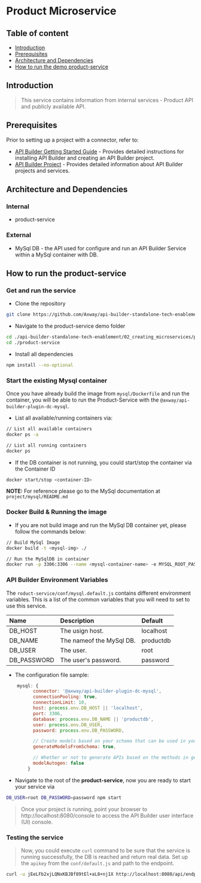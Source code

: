 # Product Microservice

## Table of content
*	[Introduction](#introduction)
*	[Prerequisites](#prerequisites)
* [Architecture and Dependencies](#architecture-and-dependencies)
*	[How to run the demo product-service](#how-to-run-the-demo-product-service)

## Introduction
> This service contains information from internal services - Product API and publicly available API.
 
## Prerequisites
Prior to setting up a project with a connector, refer to:

* [API Builder Getting Started Guide](https://wiki.appcelerator.org/display/AB4/API+Builder+Getting+Started+Guide) - Provides detailed instructions for installing API Builder and creating an API Builder project.
* [API Builder Project](https://wiki.appcelerator.org/display/AB4/API+Builder+Project) - Provides detailed information about API Builder projects and services.

## Architecture and Dependencies

### Internal
- product-service
 
### External
* MySql DB - the API used for configure and run an API Builder Service within a MySql container with DB.

## How to run the product-service 

### Get and run the service
* Clone the repository 
```sh
git clone https://github.com/Axway/api-builder-standalone-tech-enablement.git
```

* Navigate to the product-service demo folder
```sh
cd ./api-builder-standalone-tech-enablement/02_creating_microservices/project
cd ./product-service
```

* Install all dependencies
```sh
npm install --no-optional
```

### Start the existing Mysql container
Once you have already build the image from `mysql/Dockerfile` and run the container, you will be able to run the Product-Service with the `@axway/api-builder-plugin-dc-mysql`.

* List all available/running containers via:
```sh
// List all available containers
docker ps -a

// List all running containers
docker ps
```

* If the DB container is not running, you could start/stop the container via the Container ID
```sh
docker start/stop <container-ID>
```

__NOTE:__ For reference please go to the MySql documentation at `project/mysql/README.md`

### Docker Build & Running the image
* If you are not build image and run the MySql DB container yet, please follow the commands below:
```sh
// Build MySql Image
docker build -t <mysql-img> ./

// Run the MySqlDB in container
docker run -p 3306:3306 --name <mysql-container-name> -e MYSQL_ROOT_PASSWORD=<your-password> -d <mysql-img>
```

### API Builder Environment Variables
The `roduct-service/conf/mysql.default.js` contains different environment variables. This is a list of the common variables that you will need to set to use this service.

| Name                 | Description                                         | Default                          |
|:---------------------|:----------------------------------------------------|:---------------------------------|
| DB_HOST	| The usign host.		| localhost |
| DB_NAME         | The nameof the MySql DB.    | productdb |
| DB_USER | The user. |  root |
| DB_PASSWORD | The user's password.  | password |

* The configuration file sample:
```js
    mysql: {
          connector: '@axway/api-builder-plugin-dc-mysql',
          connectionPooling: true,
          connectionLimit: 10,
          host: process.env.DB_HOST || 'localhost',
          port: 3306,
          database: process.env.DB_NAME || 'productdb',
          user: process.env.DB_USER,
          password: process.env.DB_PASSWORD,

          // Create models based on your schema that can be used in your API.
          generateModelsFromSchema: true,

          // Whether or not to generate APIs based on the methods in generated models.
          modelAutogen: false
        }
```

* Navigate to the root of the __product-service__, now you are ready to start your service via
```sh
DB_USER=root DB_PASSWORD=password npm start
```

> Once your project is running, point your browser to http://localhost:8080/console to access the API Builder user interface (UI) console. 


### Testing the service
> Now, you could execute `curl` command to be sure that the service is running successfully, the DB is reached and return real data. Set up the `apikey` from the `conf/default.js` and path to the endpoint.

```sh
curl -u jEeLFb2xjLQNxKBJBf89tEl+aL8+nj1X http://localhost:8080/api/endpoints/products
```